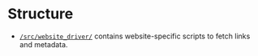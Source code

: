 # Structure
- [`/src/website_driver/`](/src/website_driver/) contains website-specific scripts to fetch links and metadata.